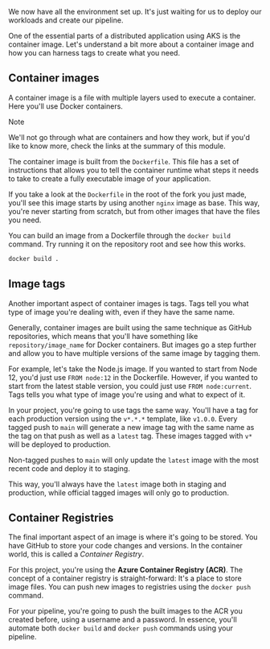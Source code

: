 We now have all the environment set up. It's just waiting for us to deploy our workloads and create our pipeline.

One of the essential parts of a distributed application using AKS is the container image. Let's understand a bit more about a container image and how you can harness tags to create what you need.

## Container images

A container image is a file with multiple layers used to execute a container. Here you'll use Docker containers.

> [!NOTE]
> We'll not go through what are containers and how they work, but if you'd like to know more, check the links at the summary of this module.

The container image is built from the `Dockerfile`. This file has a set of instructions that allows you to tell the container runtime what steps it needs to take to create a fully executable image of your application.

If you take a look at the `Dockerfile` in the root of the fork you just made, you'll see this image starts by using another `nginx` image as base. This way, you're never starting from scratch, but from other images that have the files you need.

You can build an image from a Dockerfile through the `docker build` command. Try running it on the repository root and see how this works.

```bash
docker build .
```

## Image tags

Another important aspect of container images is tags. Tags tell you what type of image you're dealing with, even if they have the same name.

Generally, container images are built using the same technique as GitHub repositories, which means that you'll have something like `repository/image_name` for Docker containers. But images go a step further and allow you to have multiple versions of the same image by tagging them.

For example, let's take the Node.js image. If you wanted to start from Node 12, you'd just use `FROM node:12` in the Dockerfile. However, if you wanted to start from the latest stable version, you could just use `FROM node:current`. Tags tells you what type of image you're using and what to expect of it.

In your project, you're going to use tags the same way. You'll have a tag for each production version using the `v*.*.*` template, like `v1.0.0`. Every tagged push to `main` will generate a new image tag with the same name as the tag on that push as well as a `latest` tag. These images tagged with `v*` will be deployed to production.

Non-tagged pushes to `main` will only update the `latest` image with the most recent code and deploy it to staging.

This way, you'll always have the `latest` image both in staging and production, while official tagged images will only go to production.

## Container Registries

The final important aspect of an image is where it's going to be stored. You have GitHub to store your code changes and versions. In the container world, this is called a _Container Registry_.

For this project, you're using the __Azure Container Registry (ACR)__. The concept of a container registry is straight-forward: It's a place to store image files. You can push new images to registries using the `docker push` command.

For your pipeline, you're going to push the built images to the ACR you created before, using a username and a password. In essence, you'll automate both `docker build` and `docker push` commands using your pipeline.
